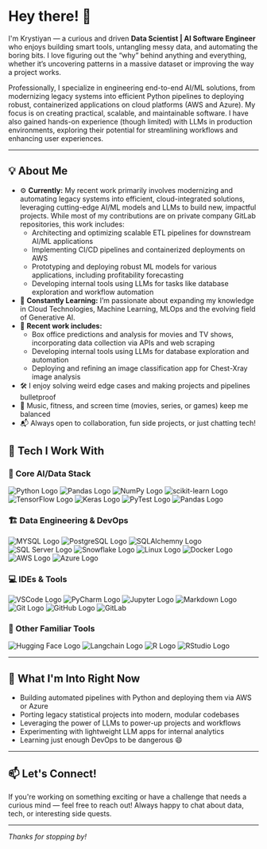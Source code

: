 # Hey there! 👋

I'm Krystiyan — a curious and driven <b>Data Scientist | AI Software Engineer</b> who enjoys building smart tools, untangling messy data, and automating the boring bits. I love figuring out the “why” behind anything and everything, whether it’s uncovering patterns in a massive dataset or improving the way a project works.

Professionally, I specialize in engineering end-to-end AI/ML solutions, from modernizing legacy systems into efficient Python pipelines to deploying robust, containerized applications on cloud platforms (AWS and Azure). My focus is on creating practical, scalable, and maintainable software. I have also gained hands-on experience (though limited) with LLMs in production environments, exploring their potential for streamlining workflows and enhancing user experiences.

---

## 💡 About Me

- ⚙️ <b>Currently:</b> My recent work primarily involves modernizing and automating legacy systems into efficient, cloud-integrated solutions, leveraging cutting-edge AI/ML models and LLMs to build new, impactful projects. While most of my contributions are on private company GitLab repositories, this work includes:
    - Architecting and optimizing scalable ETL pipelines for downstream AI/ML applications
    - Implementing CI/CD pipelines and containerized deployments on AWS
    - Prototyping and deploying robust ML models for various applications, including profitability forecasting
    - Developing internal tools using LLMs for tasks like database exploration and workflow automation
- 🧠 <b>Constantly Learning:</b> I’m passionate about expanding my knowledge in Cloud Technologies, Machine Learning, MLOps and the evolving field of Generative AI.
- 🤖 <b>Recent work includes:</b>
    - Box office predictions and analysis for movies and TV shows, incorporating data collection via APIs and web scraping
    - Developing internal tools using LLMs for database exploration and automation
    - Deploying and refining an image classification app for Chest-Xray image analysis
- 🛠️ I enjoy solving weird edge cases and making projects and pipelines bulletproof  
- 🎸 Music, fitness, and screen time (movies, series, or games) keep me balanced  
- 📬 Always open to collaboration, fun side projects, or just chatting tech!

## 🚀 Tech I Work With

### 🧠 Core AI/Data Stack

![Python Logo](https://img.shields.io/badge/Python-3776AB?style=for-the-badge&logo=python&logoColor=white)
![Pandas Logo](https://img.shields.io/badge/Pandas-150458?style=for-the-badge&logo=pandas&logoColor=white)
![NumPy Logo](https://img.shields.io/badge/NumPy-013243?style=for-the-badge&logo=numpy&logoColor=white)
![scikit-learn Logo](https://img.shields.io/badge/Scikit--Learn-F7931E?style=for-the-badge&logo=scikit-learn&logoColor=white)
![TensorFlow Logo](https://img.shields.io/badge/TensorFlow-FF6F00?style=for-the-badge&logo=tensorflow&logoColor=white)
![Keras Logo](https://img.shields.io/badge/Keras-D00000?style=for-the-badge&logo=keras&logoColor=white)
![PyTest Logo](https://img.shields.io/badge/Pytest-0A9EDC.svg?style=for-the-badge&logo=Pytest&logoColor=white)
![Pandas Logo](https://img.shields.io/badge/pandas-150458.svg?style=for-the-badge&logo=pandas&logoColor=white)

### 🏗️ Data Engineering & DevOps

![MYSQL Logo](https://img.shields.io/badge/MySQL-4479A1.svg?style=for-the-badge&logo=MySQL&logoColor=white)
![PostgreSQL Logo](https://img.shields.io/badge/PostgreSQL-4169E1.svg?style=for-the-badge&logo=PostgreSQL&logoColor=white)
![SQLAlchemny Logo](https://img.shields.io/badge/SQLAlchemy-D71F00.svg?style=for-the-badge&logo=SQLAlchemy&logoColor=white)
![SQL Server Logo](https://img.shields.io/badge/SQL_Server-CC2927?style=for-the-badge&logo=microsoft-sql-server&logoColor=white)
![Snowflake Logo](https://img.shields.io/badge/Snowflake-29B5E8.svg?style=for-the-badge&logo=Snowflake&logoColor=white)
![Linux Logo](https://img.shields.io/badge/Linux-FCC624?style=for-the-badge&logo=linux&logoColor=black)
![Docker Logo](https://img.shields.io/badge/Docker-2496ED.svg?style=for-the-badge&logo=Docker&logoColor=white)
![AWS Logo](https://img.shields.io/badge/AWS-232F3E?style=for-the-badge&logo=amazon-aws&logoColor=white)
![Azure Logo](https://img.shields.io/badge/Azure-0078D4?style=for-the-badge&logo=microsoft-azure&logoColor=white)

### 💻 IDEs & Tools

![VSCode Logo](https://img.shields.io/badge/VSCode-007ACC?style=for-the-badge&logo=visual-studio-code&logoColor=white)
![PyCharm Logo](https://img.shields.io/badge/PyCharm-000000?style=for-the-badge&logo=pycharm&logoColor=white)
![Jupyter Logo](https://img.shields.io/badge/Jupyter-F37626.svg?style=for-the-badge&logo=Jupyter&logoColor=white)
![Markdown Logo](https://img.shields.io/badge/Markdown-000000?style=for-the-badge&logo=markdown&logoColor=white)
![Git Logo](https://img.shields.io/badge/Git-F05032?style=for-the-badge&logo=git&logoColor=white)
![GitHub Logo](https://img.shields.io/badge/GitHub-%23121011.svg?logo=github&logoColor=white)
![GitLab](https://img.shields.io/badge/GitLab-FC6D26?logo=gitlab&logoColor=fff)

### 🧪 Other Familiar Tools

![Hugging Face Logo](https://img.shields.io/badge/Hugging%20Face-FFD21E.svg?style=for-the-badge&logo=Hugging-Face&logoColor=black)
![Langchain Logo](https://img.shields.io/badge/LangChain-1C3C3C.svg?style=for-the-badge&logo=LangChain&logoColor=white)
![R Logo](https://img.shields.io/badge/R-276DC3?style=for-the-badge&logo=r&logoColor=white)
![RStudio Logo](https://img.shields.io/badge/RStudio-75AADB?style=for-the-badge&logo=RStudio&logoColor=white)

---

## 🧭 What I'm Into Right Now

- Building automated pipelines with Python and deploying them via AWS or Azure  
- Porting legacy statistical projects into modern, modular codebases
- Leveraging the power of LLMs to power-up projects and workflows
- Experimenting with lightweight LLM apps for internal analytics  
- Learning just enough DevOps to be dangerous 😄

---

## 📫 Let's Connect!

If you're working on something exciting or have a challenge that needs a curious mind — feel free to reach out! Always happy to chat about data, tech, or interesting side quests.

---

*Thanks for stopping by!*  

